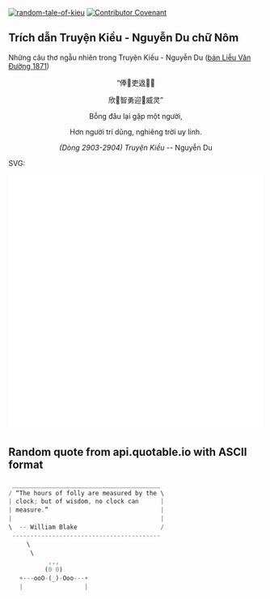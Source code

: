 [![random-tale-of-kieu](https://github.com/huuquyet/random-tale-of-kieu/actions/workflows/random-tale-of-kieu.yml/badge.svg)](https://github.com/huuquyet/random-tale-of-kieu/actions/workflows/random-tale-of-kieu.yml)
[![Contributor Covenant](https://img.shields.io/badge/Contributor%20Covenant-2.1-4baaaa.svg)](.github/CODE_OF_CONDUCT.md "Contributor Covenant 2.1")

## Trích dẫn Truyện Kiều - Nguyễn Du chữ Nôm

Những câu thơ ngẫu nhiên trong Truyện Kiều - Nguyễn Du ([bản Liễu Văn Đường 1871](https://vi.wikisource.org/wiki/Truy%E1%BB%87n_Ki%E1%BB%81u_(b%E1%BA%A3n_Li%E1%BB%85u_V%C4%83n_%C3%90%C6%B0%E1%BB%9Dng_1871)))

<div align="center">
<!-- START_KIEU -->
      <p class="nom">“俸󰠲吏﨤󰜋𠊛</p>
      <p class="nom">欣𠊛智勇迎𡗶威灵”</p>
      <p class="quocngu">Bỗng đâu lại gặp một người,</p>
      <p class="quocngu">Hơn người trí dũng, nghiêng trời uy linh.</p>
      <p class="author"><i>(Dòng 2903-2904) Truyện Kiều</i> -- Nguyễn Du</p>
<!-- END_KIEU -->
</div>

SVG:

<div align="center">
  <img src="./assets/random-kieu.svg" alt="The Tale of Kieu - Nguyen Du">
</div>

## Random quote from api.quotable.io with ASCII format

<!-- START_QUOTE -->
```rust
 _________________________________________
/ “The hours of folly are measured by the \
| clock; but of wisdom, no clock can      |
| measure.”                               |
|                                         |
\  -- William Blake                       /
 -----------------------------------------
     \ 
      \
           ,,,
          (0 0)
   +---ooO-(_)-Ooo---+
   |                 |
```
<!-- END_QUOTE -->
